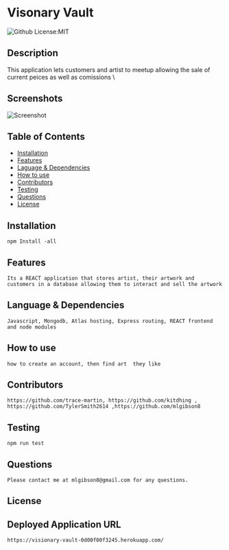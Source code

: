 # Visonary Vault
![Github License:MIT](https://img.shields.io/badge/License-MIT-yellow.svg)
## Description
  This application lets customers and artist to meetup allowing the sale of current peices as well as comissions \
## Screenshots
![Screenshot](https://github.com/kitdhing/visionaryvault/blob/main/client/src/views/assets/visonary.png)
## Table of Contents
* [Installation](#installation)
* [Features](#features)
* [Laguage & Dependencies](#language)
* [How to use](#howtouse)
* [Contributors](#contributors)
* [Testing](#testing)
* [Questions](#questions)
* [License](#license)
## Installation
    npm Install -all
## Features
    Its a REACT application that stores artist, their artwork and customers in a database allowing them to interact and sell the artwork
## Language & Dependencies
    Javascript, Mongodb, Atlas hosting, Express routing, REACT frontend and node modules
## How to use
    how to create an account, then find art  they like 
## Contributors
    https://github.com/trace-martin, https://github.com/kitdhing , https://github.com/TylerSmith2614 ,https://github.com/mlgibson8
## Testing
    npm run test
## Questions
    Please contact me at mlgibson8@gmail.com for any questions.
## License
    
## Deployed Application URL
    https://visionary-vault-0d00f00f3245.herokuapp.com/


